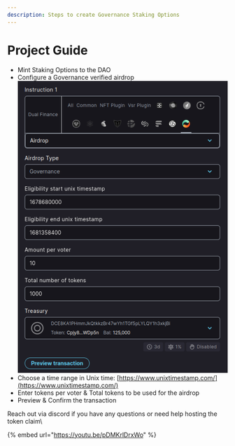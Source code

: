 ```yaml
---
description: Steps to create Governance Staking Options
---
```


# Project Guide

* Mint Staking Options to the DAO
* Configure a Governance verified airdrop\
  ![](<../../.gitbook/assets/Airdrop Realms (1).png>)
* Choose a time range in Unix time: [https://www.unixtimestamp.com/](https://www.unixtimestamp.com/)
* Enter tokens per voter & Total tokens to be used for the airdrop
* Preview & Confirm the transaction

Reach out via discord if you have any questions or need help hosting the token claim\\

{% embed url="https://youtu.be/pDMKrlDrxWo" %}
